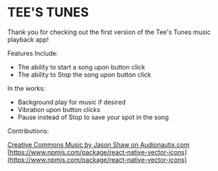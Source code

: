 # TEE'S TUNES 
Thank you for checking out the first version of the Tee's Tunes music playback app!

Features Include:

- The ability to start a song upon button click
- The ability to Stop the song upon button click

In the works:

- Background play for music if desired
- Vibration upon button clicks
- Pause instead of Stop to save your spot in the song



Contributions:

<a href="https://audionautix.com/">Creative Commons Music by Jason Shaw on Audionautix.com</a>
[https://www.npmjs.com/package/react-native-vector-icons](https://www.npmjs.com/package/react-native-vector-icons)